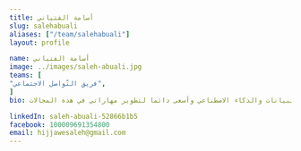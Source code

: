 ```yaml
---
title: أسامة الفتياني
slug: salehabuali
aliases: ["/team/salehabuali"]
layout: profile

name: أسامة الفتياني
image: ../images/saleh-abuali.jpg
teams: [
"فريق التّواصل الاجتماعي",
]
bio: مدرب، طالب هندسة حاسوب في الجامعة الأردنية، مهتم في مجال علم البيانات والذكاء الاصطناعي وأسعى دائما لتطوير مهاراتي في هذه المجالات

linkedIn: saleh-abuali-52866b1b5
facebook: 100009691354800
email: hijjawesaleh@gmail.com
---
```


